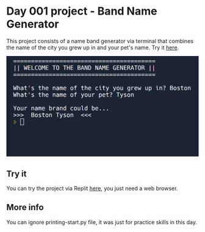 # Day 001 project - Band Name Generator

This project consists of a name band generator via terminal that combines the name of the city you grew up in and your pet's name. Try it [here](https://replit.com/@DarienPerez29/band-name-generator?embed=1&output=1).

![Cover](cover.png)

## Try it

You can try the project via Replit [here](https://replit.com/@DarienPerez29/band-name-generator?embed=1&output=1), you just need a web browser.

## More info

You can ignore printing-start.py file, it was just for practice skills in this day.